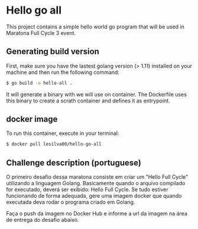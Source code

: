 # Hello go all

This project contains a simple hello world go program that will be used in Maratona Full Cycle 3 event.

## Generating build version

First, make sure you have the lastest golang version (> 1.11) installed on your machine and then run the following command:

```sh
$ go build -o hello-all .
```

It will generate a binary with we will use on container. The Dockerfile uses this binary to create a scrath container and defines it as entrypoint.

## docker image

To run this container, execute in your terminal:

```sh
$ docker pull lesilva00/hello-go-all
```

## Challenge description (portuguese)

O primeiro desafio dessa maratona consiste em criar um "Hello Full Cycle" utilizando a linguagem Golang.
Basicamente quando o arquivo compilado for executado, deverá ser exibido: Hello Full Cycle.
Se tudo estiver funcionando de forma adequada, gere uma imagem docker que quando executada deva rodar o programa criado em Golang.

Faça o push da imagem no Docker Hub e informe a url da imagem na área de entrega do desafio abaixo. 
